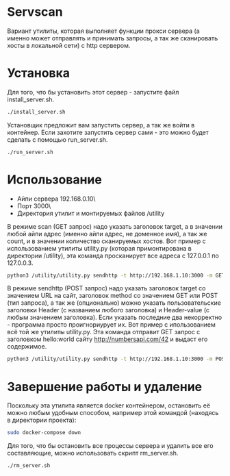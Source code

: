 # Servscan
Вариант утилиты, которая выполняет функции прокси сервера (а именно может отправлять и принимать запросы, а так же сканировать хосты в локальной сети) с http сервером.

# Установка
Для того, что бы установить этот сервер - запустите файл install_server.sh.

```bash
./install_server.sh
```

Установщик предложит вам запустить сервер, а так же войти в контейнер. Если захотите запустить сервер сами - это можно будет сделать с помощью run_server.sh.

```bash
./run_server.sh
```

# Использование
* Айпи сервера 192.168.0.10\
* Порт 3000\
* Директория утилит и монтируемых файлов /utility

В режиме scan (GET запрос) надо указать заголовок target, а в значении любой айпи адрес (именно айпи адрес, не доменное имя), а так же count, и в значении количество сканируемых хостов. Вот пример с использованием утилиты utility.py (которая примонтирована в директории /utility), эта команда просканирует все адреса с 127.0.0.1 по 127.0.0.3.

```bash
python3 /utility/utility.py sendhttp -t http://192.168.1.10:3000 -m GET -hd target:127.0.0.0 count:3
```
В режиме sendhttp (POST запрос) надо указать заголовок target со значением URL на сайт, заголовок method со значением GET или POST (тип запроса), а так же (опционально) можно указать пользовательские заголовки Header (с названием любого заголовка) и Header-value (с любым значением заголовка). Если указать последние два некорректно - программа просто проигнориурует их. Вот пример с ипользованием всё той же утилиты utility.py. Эта команда отправит GET запрос с заголовком hello:world сайту http://numbersapi.com/42 и выдаст его содержимое.

```bash
python3 /utility/utility.py sendhttp -t http://192.168.1.10:3000 -m POST -hd target:http://numbersapi.com/42 method:get Header:hello Header-value:world
```

# Завершение работы и удаление
Поскольку эта утилита является docker контейнером, остановить её можно любым удобным способом, например этой командой (находясь в директории проекта):

```bash
sudo docker-compose down
```
Для того, что бы остановить все процессы сервера и удалить все его составляющие, можно использовать скрипт rm_server.sh.

```bash
./rm_server.sh
```








